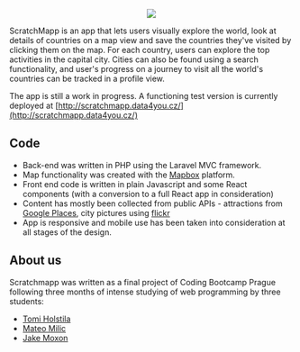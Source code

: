 <p align="center"> <img src="http://scratchmapp.data4you.cz/img/logo_readme.PNG"></p>

ScratchMapp is an app that lets users visually explore the world, look at details of countries on a map view and save the countries they've visited by clicking them on the map. For each country, users can explore the top activities in the capital city. Cities can also be found using a search functionality, and user's progress on a journey to visit all the world's countries can be tracked in a profile view.

The app is still a work in progress. A functioning test version is currently deployed at [http://scratchmapp.data4you.cz/](http://scratchmapp.data4you.cz/)

## Code

- Back-end was written in PHP using the Laravel MVC framework.
- Map functionality was created with the [Mapbox](https://www.mapbox.com/) platform. 
- Front end code is written in plain Javascript and some React components (with a conversion to a full React app in consideration)
- Content has mostly been collected from public APIs - attractions from [Google Places](https://developers.google.com/places/web-service/search), city pictures using [flickr](https://www.flickr.com/services/api/)
- App is responsive and mobile use has been taken into consideration at all stages of the design.

## About us 

Scratchmapp was written as a final project of Coding Bootcamp Prague following three months of intense studying of web programming by three students:
- [Tomi Holstila](https://github.com/tholsti)
- [Mateo Milic](https://github.com/mmilic1994)
- [Jake Moxon](https://github.com/jakemox)